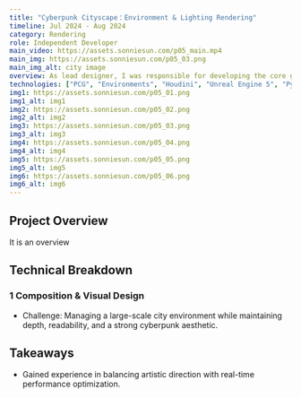 ```yaml
---
title: "Cyberpunk Cityscape：Environment & Lighting Rendering"
timeline: Jul 2024 - Aug 2024
category: Rendering
role: Independent Developer
main_video: https://assets.sonniesun.com/p05_main.mp4
main_img: https://assets.sonniesun.com/p05_03.png
main_img_alt: city image
overview: As lead designer, I was responsible for developing the core gameplay mechanics, quest design, character progression system, and overseeing the implementation of the open-world environment. The project involved a small team of 5 developers working over 6 months.
technologies: ["PCG", "Environments", "Houdini", "Unreal Engine 5", "Python"]
img1: https://assets.sonniesun.com/p05_01.png
img1_alt: img1
img2: https://assets.sonniesun.com/p05_02.png
img2_alt: img2
img3: https://assets.sonniesun.com/p05_03.png
img3_alt: img3
img4: https://assets.sonniesun.com/p05_04.png
img4_alt: img4
img5: https://assets.sonniesun.com/p05_05.png
img5_alt: img5
img6: https://assets.sonniesun.com/p05_06.png
img6_alt: img6
---
```


## Project Overview

It is an overview

## Technical Breakdown

### 1 Composition & Visual Design

- Challenge: Managing a large-scale city environment while maintaining depth, readability, and a strong cyberpunk aesthetic.

## Takeaways

- Gained experience in balancing artistic direction with real-time performance optimization.